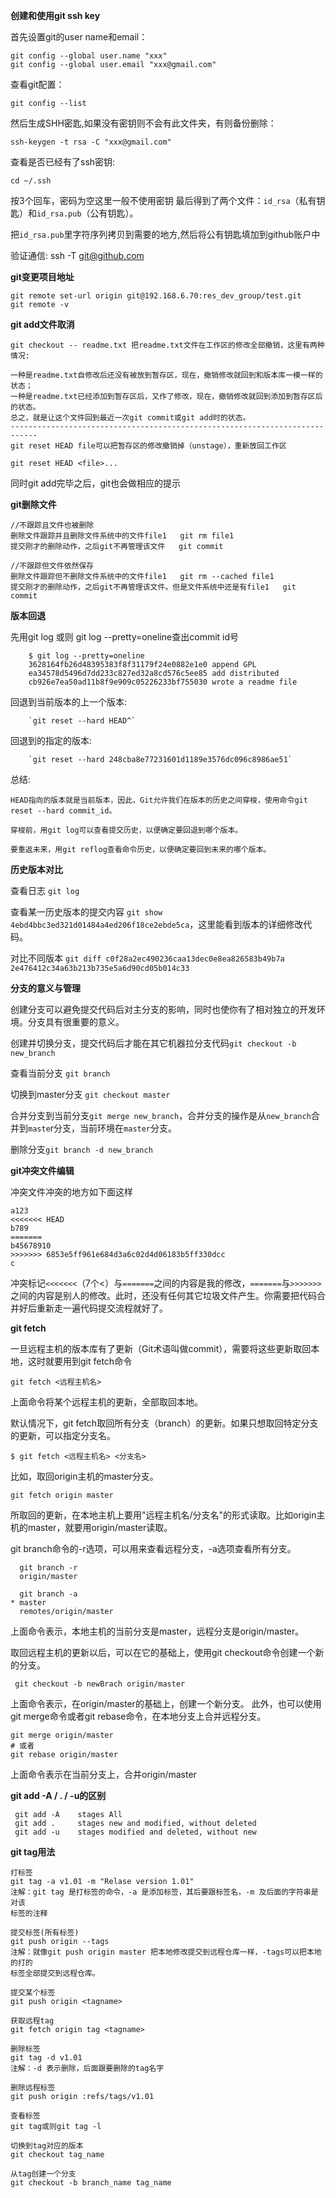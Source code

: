 **创建和使用git ssh key**

首先设置git的user name和email：

    git config --global user.name "xxx"
    git config --global user.email "xxx@gmail.com"

查看git配置：

    git config --list

然后生成SHH密匙,如果没有密钥则不会有此文件夹，有则备份删除：

    ssh-keygen -t rsa -C "xxx@gmail.com"

查看是否已经有了ssh密钥:

    cd ~/.ssh

按3个回车，密码为空这里一般不使用密钥
最后得到了两个文件：`id_rsa`（私有钥匙）和`id_rsa.pub`（公有钥匙）。

把`id_rsa.pub`里字符序列拷贝到需要的地方,然后将公有钥匙填加到github账户中

验证通信: ssh -T git@github.com

**git变更项目地址**

    git remote set-url origin git@192.168.6.70:res_dev_group/test.git
    git remote -v

**git add文件取消**

    git checkout -- readme.txt 把readme.txt文件在工作区的修改全部撤销，这里有两种情况:

	一种是readme.txt自修改后还没有被放到暂存区，现在，撤销修改就回到和版本库一模一样的状态；
    一种是readme.txt已经添加到暂存区后，又作了修改，现在，撤销修改就回到添加到暂存区后的状态。
    总之，就是让这个文件回到最近一次git commit或git add时的状态。
	----------------------------------------------------------------------------
    git reset HEAD file可以把暂存区的修改撤销掉（unstage），重新放回工作区

    git reset HEAD <file>...

同时git add完毕之后，git也会做相应的提示

**git删除文件**
	
    //不跟踪且文件也被删除
    删除文件跟踪并且删除文件系统中的文件file1   git rm file1
    提交刚才的删除动作，之后git不再管理该文件   git commit
    	
    //不跟踪但文件依然保存
    删除文件跟踪但不删除文件系统中的文件file1   git rm --cached file1
    提交刚才的删除动作，之后git不再管理该文件。但是文件系统中还是有file1   git commit

**版本回退**

先用git log 或则 git log --pretty=oneline查出commit id号

    	$ git log --pretty=oneline
    	3628164fb26d48395383f8f31179f24e0882e1e0 append GPL
    	ea34578d5496d7dd233c827ed32a8cd576c5ee85 add distributed
    	cb926e7ea50ad11b8f9e909c05226233bf755030 wrote a readme file
回退到当前版本的上一个版本:

		`git reset --hard HEAD^`

回退到的指定的版本:	
		
		`git reset --hard 248cba8e77231601d1189e3576dc096c8986ae51`

总结:

    HEAD指向的版本就是当前版本，因此，Git允许我们在版本的历史之间穿梭，使用命令git reset --hard commit_id。
    
    穿梭前，用git log可以查看提交历史，以便确定要回退到哪个版本。
    
    要重返未来，用git reflog查看命令历史，以便确定要回到未来的哪个版本。

**历史版本对比**

查看日志	`git log`

查看某一历史版本的提交内容	`git show 4ebd4bbc3ed321d01484a4ed206f18ce2ebde5ca`，这里能看到版本的详细修改代码。

对比不同版本	`git diff c0f28a2ec490236caa13dec0e8ea826583b49b7a       2e476412c34a63b213b735e5a6d90cd05b014c33`

**分支的意义与管理**

创建分支可以避免提交代码后对主分支的影响，同时也使你有了相对独立的开发环境。分支具有很重要的意义。

创建并切换分支，提交代码后才能在其它机器拉分支代码`git checkout -b new_branch`

查看当前分支	`git branch`

切换到master分支	`git checkout master`

合并分支到当前分支`git merge new_branch`，合并分支的操作是从`new_branch`合并到`maste`r分支，当前环境在`master`分支。

删除分支`git branch -d new_branch`

**git冲突文件编辑**

冲突文件冲突的地方如下面这样

    a123
    <<<<<<< HEAD
    b789
    =======
    b45678910
    >>>>>>> 6853e5ff961e684d3a6c02d4d06183b5ff330dcc
    c

冲突标记`<<<<<<<`（7个<）与`=======`之间的内容是我的修改，`=======`与`>>>>>>>`之间的内容是别人的修改。此时，还没有任何其它垃圾文件产生。你需要把代码合并好后重新走一遍代码提交流程就好了。

**git fetch**

一旦远程主机的版本库有了更新（Git术语叫做commit），需要将这些更新取回本地，这时就要用到git fetch命令

    git fetch <远程主机名>
上面命令将某个远程主机的更新，全部取回本地。

默认情况下，git fetch取回所有分支（branch）的更新。如果只想取回特定分支的更新，可以指定分支名。

    $ git fetch <远程主机名> <分支名>

比如，取回origin主机的master分支。

    git fetch origin master

所取回的更新，在本地主机上要用"远程主机名/分支名"的形式读取。比如origin主机的master，就要用origin/master读取。

git branch命令的-r选项，可以用来查看远程分支，-a选项查看所有分支。

      git branch -r
      origin/master
    
      git branch -a
    * master
      remotes/origin/master

上面命令表示，本地主机的当前分支是master，远程分支是origin/master。

取回远程主机的更新以后，可以在它的基础上，使用git checkout命令创建一个新的分支。

     git checkout -b newBrach origin/master

上面命令表示，在origin/master的基础上，创建一个新分支。
此外，也可以使用git merge命令或者git rebase命令，在本地分支上合并远程分支。

    git merge origin/master
    # 或者
    git rebase origin/master

上面命令表示在当前分支上，合并origin/master

**git add -A / . / -u的区别**

	 git add -A    stages All
	 git add .     stages new and modified, without deleted
	 git add -u    stages modified and deleted, without new
**git tag用法**
	
	打标签
	git tag -a v1.01 -m "Relase version 1.01"
	注解：git tag 是打标签的命令，-a 是添加标签，其后要跟标签名，-m 及后面的字符串是对该
	标签的注释
	
	提交标签(所有标签)
	git push origin --tags
	注解：就像git push origin master 把本地修改提交到远程仓库一样，-tags可以把本地的打的
	标签全部提交到远程仓库。
	
	提交某个标签
	git push origin <tagname>

	获取远程tag
	git fetch origin tag <tagname>
	
	删除标签
	git tag -d v1.01
	注解：-d 表示删除，后面跟要删除的tag名字

	删除远程标签
	git push origin :refs/tags/v1.01

	查看标签
	git tag或则git tag -l
	
	切换到tag对应的版本
	git checkout tag_name
	
	从tag创建一个分支
	git checkout -b branch_name tag_name